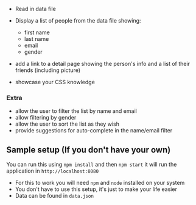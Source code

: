 - Read in data file

- Display a list of people from the data file showing:
	- first name
	- last name
	- email
	- gender

- add a link to a detail page showing the person's info and a list of their friends (including picture)
- showcase your CSS knowledge

### Extra
- allow the user to filter the list by name and email
- allow filtering by gender
- allow the user to sort the list as they wish
- provide suggestions for auto-complete in the name/email filter

## Sample setup (If you don't have your own)
You can run this using `npm install` and then `npm start` it will run the application in `http://localhost:8080`
- For this to work you will need `npm` and `node` installed on your system
- You don't have to use this setup, it's just to make your life easier
- Data can be found in `data.json`




